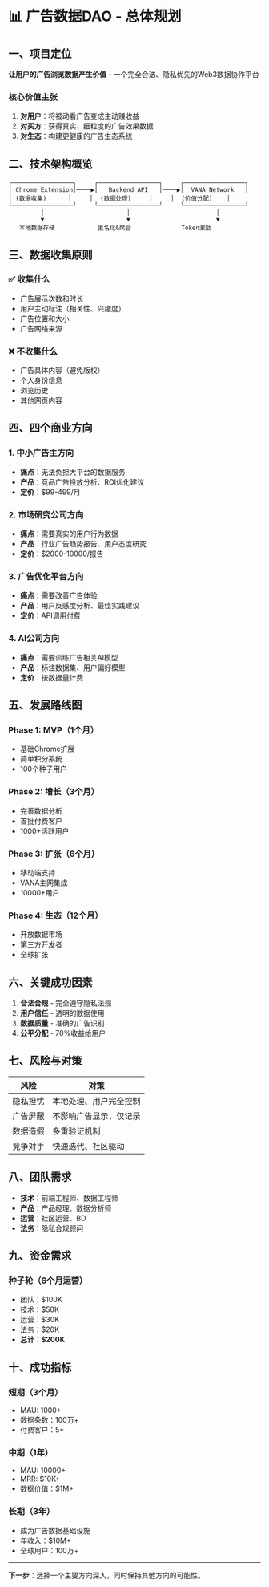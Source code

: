 # 📊 广告数据DAO - 总体规划

## 一、项目定位

**让用户的广告浏览数据产生价值** - 一个完全合法、隐私优先的Web3数据协作平台

### 核心价值主张
1. **对用户**：将被动看广告变成主动赚收益
2. **对买方**：获得真实、细粒度的广告效果数据
3. **对生态**：构建更健康的广告生态系统

## 二、技术架构概览

```
┌─────────────────┐     ┌─────────────────┐     ┌─────────────────┐
│ Chrome Extension│────▶│   Backend API   │────▶│  VANA Network   │
│ (数据收集)      │     │  (数据处理)     │     │  (价值分配)    │
└─────────────────┘     └─────────────────┘     └─────────────────┘
         │                       │                        │
         ▼                       ▼                        ▼
   本地数据存储            匿名化&聚合              Token激励
```

## 三、数据收集原则

### ✅ 收集什么
- 广告展示次数和时长
- 用户主动标注（相关性、兴趣度）
- 广告位置和大小
- 广告网络来源

### ❌ 不收集什么
- 广告具体内容（避免版权）
- 个人身份信息
- 浏览历史
- 其他网页内容

## 四、四个商业方向

### 1. 中小广告主方向
- **痛点**：无法负担大平台的数据服务
- **产品**：竞品广告投放分析、ROI优化建议
- **定价**：$99-499/月

### 2. 市场研究公司方向
- **痛点**：需要真实的用户行为数据
- **产品**：行业广告趋势报告、用户态度研究
- **定价**：$2000-10000/报告

### 3. 广告优化平台方向
- **痛点**：需要改善广告体验
- **产品**：用户反感度分析、最佳实践建议
- **定价**：API调用付费

### 4. AI公司方向
- **痛点**：需要训练广告相关AI模型
- **产品**：标注数据集、用户偏好模型
- **定价**：按数据量计费

## 五、发展路线图

### Phase 1: MVP（1个月）
- 基础Chrome扩展
- 简单积分系统
- 100个种子用户

### Phase 2: 增长（3个月）
- 完善数据分析
- 首批付费客户
- 1000+活跃用户

### Phase 3: 扩张（6个月）
- 移动端支持
- VANA主网集成
- 10000+用户

### Phase 4: 生态（12个月）
- 开放数据市场
- 第三方开发者
- 全球扩张

## 六、关键成功因素

1. **合法合规** - 完全遵守隐私法规
2. **用户信任** - 透明的数据使用
3. **数据质量** - 准确的广告识别
4. **公平分配** - 70%收益给用户

## 七、风险与对策

| 风险 | 对策 |
|------|------|
| 隐私担忧 | 本地处理、用户完全控制 |
| 广告屏蔽 | 不影响广告显示，仅记录 |
| 数据造假 | 多重验证机制 |
| 竞争对手 | 快速迭代、社区驱动 |

## 八、团队需求

- **技术**：前端工程师、数据工程师
- **产品**：产品经理、数据分析师
- **运营**：社区运营、BD
- **法务**：隐私合规顾问

## 九、资金需求

### 种子轮（6个月运营）
- 团队：$100K
- 技术：$50K
- 运营：$30K
- 法务：$20K
- **总计：$200K**

## 十、成功指标

### 短期（3个月）
- MAU: 1000+
- 数据条数：100万+
- 付费客户：5+

### 中期（1年）
- MAU: 10000+
- MRR: $10K+
- 数据价值：$1M+

### 长期（3年）
- 成为广告数据基础设施
- 年收入：$10M+
- 全球用户：100万+

---

**下一步**：选择一个主要方向深入，同时保持其他方向的可能性。